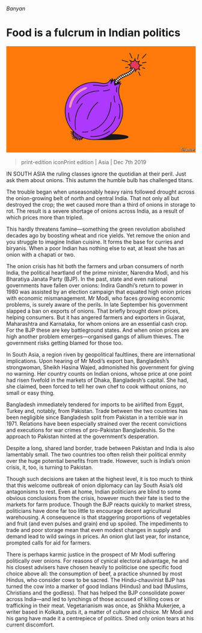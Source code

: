 ###### Banyan

# Food is a fulcrum in Indian politics 

![image](images/20191207_ASD001_0.jpg) 

> print-edition iconPrint edition | Asia | Dec 7th 2019 

IN SOUTH ASIA the ruling classes ignore the quotidian at their peril. Just ask them about onions. This autumn the humble bulb has challenged titans. 

The trouble began when unseasonably heavy rains followed drought across the onion-growing belt of north and central India. That not only all but destroyed the crop; the wet caused more than a third of onions in storage to rot. The result is a severe shortage of onions across India, as a result of which prices more than tripled. 

This hardly threatens famine—something the green revolution abolished decades ago by boosting wheat and rice yields. Yet remove the onion and you struggle to imagine Indian cuisine. It forms the base for curries and biryanis. When a poor Indian has nothing else to eat, at least she has an onion with a chapati or two. 

The onion crisis has hit both the farmers and urban consumers of north India, the political heartland of the prime minister, Narendra Modi, and his Bharatiya Janata Party (BJP). In the past, state and even national governments have fallen over onions: Indira Gandhi’s return to power in 1980 was assisted by an election campaign that equated high onion prices with economic mismanagement. Mr Modi, who faces growing economic problems, is surely aware of the perils. In late September his government slapped a ban on exports of onions. That briefly brought down prices, helping consumers. But it has angered farmers and exporters in Gujarat, Maharashtra and Karnataka, for whom onions are an essential cash crop. For the BJP these are key battleground states. And when onion prices are high another problem emerges—organised gangs of allium thieves. The government risks getting blamed for those too. 

In South Asia, a region riven by geopolitical faultlines, there are international implications. Upon hearing of Mr Modi’s export ban, Bangladesh’s strongwoman, Sheikh Hasina Wajed, admonished his government for giving no warning. Her country counts on Indian onions, whose price at one point had risen fivefold in the markets of Dhaka, Bangladesh’s capital. She had, she claimed, been forced to tell her own chef to cook without onions, no small or easy thing. 

Bangladesh immediately tendered for imports to be airlifted from Egypt, Turkey and, notably, from Pakistan. Trade between the two countries has been negligible since Bangladesh split from Pakistan in a terrible war in 1971. Relations have been especially strained over the recent convictions and executions for war crimes of pro-Pakistan Bangladeshis. So the approach to Pakistan hinted at the government’s desperation. 

Despite a long, shared land border, trade between Pakistan and India is also lamentably small. The two countries too often relish their political enmity over the huge potential benefits from trade. However, such is India’s onion crisis, it, too, is turning to Pakistan. 

Though such decisions are taken at the highest level, it is too much to think that this welcome outbreak of onion diplomacy can lay South Asia’s old antagonisms to rest. Even at home, Indian politicians are blind to some obvious conclusions from the crisis, however much their fate is tied to the markets for farm produce. Though the BJP reacts quickly to market stress, politicians have done far too little to encourage decent agricultural warehousing. A consequence is that staggering proportions of vegetables and fruit (and even pulses and grain) end up spoiled. The impediments to trade and poor storage mean that even modest changes in supply and demand lead to wild swings in prices. An onion glut last year, for instance, prompted calls for aid for farmers. 

There is perhaps karmic justice in the prospect of Mr Modi suffering politically over onions. For reasons of cynical electoral advantage, he and his closest advisers have chosen heavily to politicise one specific food choice above all: the consumption of beef, a practice shunned by most Hindus, who consider cows to be sacred. The Hindu-chauvinist BJP has turned the cow into a marker of good Indians (Hindus) and bad (Muslims, Christians and the godless). That has helped the BJP consolidate power across India—and led to lynchings of those accused of killing cows or trafficking in their meat. Vegetarianism was once, as Shikha Mukerjee, a writer based in Kolkata, puts it, a matter of culture and choice. Mr Modi and his gang have made it a centrepiece of politics. Shed only onion tears at his current discomfort. 

